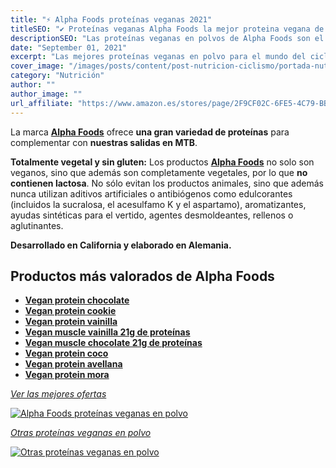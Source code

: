 ```yaml
---
title: "⚡ Alpha Foods proteínas veganas 2021"
titleSEO: "✔ Proteínas veganas Alpha Foods la mejor proteina vegana de 2021"
descriptionSEO: "Las proteínas veganas en polvos de Alpha Foods son el mejor complemento para el ciclismo ✔. ¡Entra y cómpralas con las mejores ofertas!"
date: "September 01, 2021"
excerpt: "Las mejores proteínas veganas en polvo para el mundo del ciclismo MTB."
cover_image: "/images/posts/content/post-nutricion-ciclismo/portada-nutricion-proteina-vegana.jpg"
category: "Nutrición"
author: ""
author_image: ""
url_affiliate: "https://www.amazon.es/stores/page/2F9CF02C-6FE5-4C79-BB02-D51E8344F785?ingress=2&visitId=138dd421-7b4a-4368-9ce0-c543bb4288a8&linkCode=ll2&tag=devser-21&linkId=4034e20c5d30bd35f1e0eec8f924d98c&language=es_ES&ref_=as_li_ss_tl"
---
```


 La marca [**Alpha Foods**](https://www.amazon.es/stores/page/2F9CF02C-6FE5-4C79-BB02-D51E8344F785?ingress=2&visitId=138dd421-7b4a-4368-9ce0-c543bb4288a8&linkCode=ll2&tag=devser-21&linkId=4034e20c5d30bd35f1e0eec8f924d98c&language=es_ES&ref_=as_li_ss_tl) ofrece **una gran variedad de proteínas** para complementar con **nuestras salidas en MTB**.

**Totalmente vegetal y sin gluten:** Los productos [**Alpha Foods**](https://www.amazon.es/stores/page/2F9CF02C-6FE5-4C79-BB02-D51E8344F785?ingress=2&visitId=138dd421-7b4a-4368-9ce0-c543bb4288a8&linkCode=ll2&tag=devser-21&linkId=4034e20c5d30bd35f1e0eec8f924d98c&language=es_ES&ref_=as_li_ss_tl) no solo son veganos, sino que además son completamente vegetales, por lo que **no contienen lactosa**. No sólo evitan los productos animales, sino que además nunca utilizan aditivos artificiales o antibiógenos como edulcorantes (incluidos la sucralosa, el acesulfamo K y el aspartamo), aromatizantes, ayudas sintéticas para el vertido, agentes desmoldeantes, rellenos o aglutinantes. 

**Desarrollado en California y elaborado en Alemania.**

## Productos más valorados de Alpha Foods

- [**Vegan protein chocolate**](https://www.amazon.es/Alpha-Foods-Vegan-Protein-SCHOKOLADE/dp/B06XBQLDKQ?th=1&psc=1&linkCode=ll1&tag=devser-21&linkId=68ad69cfa7a4477c6f3ed06d5248020b&language=es_ES&ref_=as_li_ss_tl)
- [**Vegan protein cookie**](https://www.amazon.es/Proteina-Prote%C3%ADna-guisantes-amaranto-germinadas/dp/B086VWXKTM?th=1&psc=1&linkCode=ll1&tag=devser-21&linkId=870534063207ecaa537b51ed043cfe84&language=es_ES&ref_=as_li_ss_tl)
- [**Vegan protein vainilla**](https://www.amazon.es/Prote%C3%ADna-Guisantes-DV-950-Ecomoods-Digesti%C3%B3n-600-gramos/dp/B01IPWG92M?th=1&psc=1&linkCode=ll1&tag=devser-21&linkId=4fe3b6fd8e913b92f151fe0bab61441f&language=es_ES&ref_=as_li_ss_tl)
- [**Vegan muscle vainilla 21g de proteínas**](https://www.amazon.es/Proteina-Musculos-VAINILLA-germinadas-Enriquecida/dp/B07M6NC8YQ?&linkCode=ll1&tag=devser-21&linkId=c24e932bb0fd69e67ef94e884c340161&language=es_ES&ref_=as_li_ss_tl)
- [**Vegan muscle chocolate 21g de proteínas**](https://www.amazon.es/Vegan-Muscle-Prote%C3%ADna-semillas-habladas/dp/B07MBCDXR5?&linkCode=ll1&tag=devser-21&linkId=e586f5d1eadd05188d5c28445ee7c98e&language=es_ES&ref_=as_li_ss_tl)
- [**Vegan protein coco**](https://www.amazon.es/Alpha-Foods-Vegan-Protein-KOKOS/dp/B07BB5F9T7?&linkCode=ll1&tag=devser-21&linkId=63e8eaf24351b6b61b7d66da42b48a52&language=es_ES&ref_=as_li_ss_tl)
- [**Vegan protein avellana**](https://www.amazon.es/Alpha-Foods-Vegan-Protein-HASELNUSS/dp/B074GHXH7W?&linkCode=ll1&tag=devser-21&linkId=c3c3be54fcefb8c5666c22527877dcea&language=es_ES&ref_=as_li_ss_tl)
- [**Vegan protein mora**](https://www.amazon.es/Clear-Vegan-Protein-refrescante-cristalino/dp/B0977NGF98?&linkCode=ll1&tag=devser-21&linkId=bb78a5b7d5f78975931cf7a9388968b2&language=es_ES&ref_=as_li_ss_tl)

*[Ver las mejores ofertas](https://www.amazon.es/stores/page/2F9CF02C-6FE5-4C79-BB02-D51E8344F785?ingress=2&visitId=138dd421-7b4a-4368-9ce0-c543bb4288a8&linkCode=ll2&tag=devser-21&linkId=4034e20c5d30bd35f1e0eec8f924d98c&language=es_ES&ref_=as_li_ss_tl)*

[![Alpha Foods proteínas veganas en polvo](/images/posts/content/post-nutricion-ciclismo/proteina-vegana.jpg)](https://www.amazon.es/stores/page/2F9CF02C-6FE5-4C79-BB02-D51E8344F785?ingress=2&visitId=138dd421-7b4a-4368-9ce0-c543bb4288a8&linkCode=ll2&tag=devser-21&linkId=4034e20c5d30bd35f1e0eec8f924d98c&language=es_ES&ref_=as_li_ss_tl "Alpha Foods proteínas veganas en polvo")

*[Otras proteínas veganas en polvo](https://www.amazon.es/s?k=proteina+vegana&i=hpc&__mk_es_ES=%C3%85M%C3%85%C5%BD%C3%95%C3%91&linkCode=ll2&tag=devser-21&linkId=d94fe19dc775bf740b29e30f7729dddc&language=es_ES&ref_=as_li_ss_tl)*

[![Otras proteínas veganas en polvo](/images/posts/content/post-nutricion-ciclismo/otra-proteina-vegana.jpg)](https://www.amazon.es/Weider-Vegan-Protein-Sabor-Chocolate/dp/B016YWDAAY?__mk_es_ES=%C3%85M%C3%85%C5%BD%C3%95%C3%91&dchild=1&keywords=proteina+vegana&qid=1631037695&s=hpc&sr=1-4&linkCode=ll1&tag=devser-21&linkId=2e21c8509d565c9e842265d2f8308dc8&language=es_ES&ref_=as_li_ss_tl "Otras proteínas veganas en polvo")



